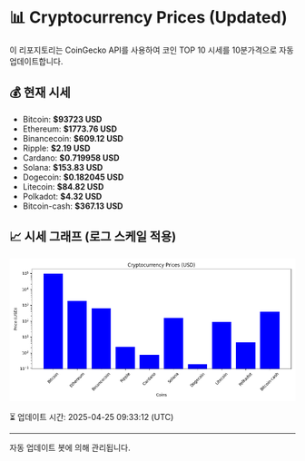 
# 📊 Cryptocurrency Prices (Updated)

이 리포지토리는 CoinGecko API를 사용하여 코인 TOP 10 시세를 10분가격으로 자동 업데이트합니다.

## 💰 현재 시세
- Bitcoin: **$93723 USD**
- Ethereum: **$1773.76 USD**
- Binancecoin: **$609.12 USD**
- Ripple: **$2.19 USD**
- Cardano: **$0.719958 USD**
- Solana: **$153.83 USD**
- Dogecoin: **$0.182045 USD**
- Litecoin: **$84.82 USD**
- Polkadot: **$4.32 USD**
- Bitcoin-cash: **$367.13 USD**

## 📈 시세 그래프 (로그 스케일 적용)
![Crypto Prices](crypto_prices.png)

⏳ 업데이트 시간: 2025-04-25 09:33:12 (UTC)

---
자동 업데이트 봇에 의해 관리됩니다.
